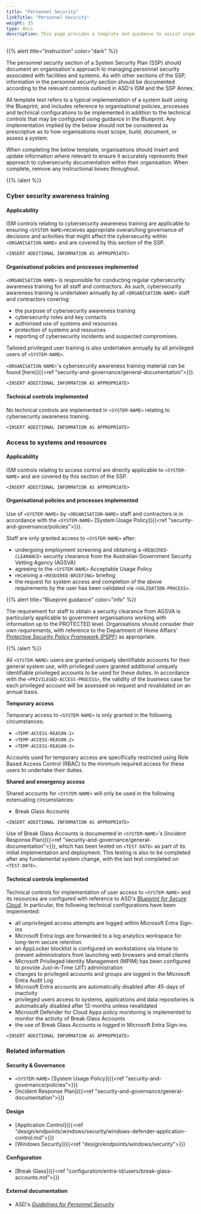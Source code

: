 ```yaml
---
title: "Personnel Security"
linkTitle: "Personnel Security"
weight: 35
type: docs
description: This page provides a template and guidance to assist organisations in documenting their approach to personnel security associated with their system(s) built on ASD's Blueprint for Secure Cloud.
---
```


{{% alert title="Instruction" color="dark" %}}

The personnel security section of a System Security Plan (SSP) should document an organisation's approach to managing personnel security associated with facilities and systems. As with other sections of the SSP, information in the personnel security section should be documented according to the relevant controls outlined in ASD's ISM and the SSP Annex.

All template text refers to a typical implementation of a system built using the Blueprint, and includes reference to organisational policies, processes and technical configurations to be implemented in addition to the technical controls that may be configured using guidance in the Blueprint. Any implementation implied by the below should not be considered as prescriptive as to how organisations must scope, build, document, or assess a system.

When completing the below template, organisations should insert and update information where relevant to ensure it accurately represents their approach to cybersecurity documentation within their organisation. When complete, remove any instructional boxes throughout. 

{{% /alert %}}

### Cyber security awareness training

#### Applicability

ISM controls relating to cybersecurity awareness training are applicable to ensuring `<SYSTEM-NAME>`receives appropriate overarching governance of decisions and activities that might affect the cybersecurity within `<ORGANISATION-NAME>` and are covered by this section of the SSP.

`<INSERT ADDITIONAL INFORMATION AS APPROPRIATE>`

#### Organisational policies and processes implemented

`<ORGANISATION-NAME>` is responsible for conducting regular cybersecurity awareness training for all staff and contractors. As such, cybersecurity awareness training is undertaken annually by all `<ORGANISATION-NAME>` staff and contractors covering:

* the purpose of cybersecurity awareness training
* cybersecurity roles and key contacts
* authorised use of systems and resources
* protection of systems and resources
* reporting of cybersecurity incidents and suspected compromises.

Tailored privileged user training is also undertaken annually by all privileged users of `<SYSTEM-NAME>`.

`<ORGANISATION-NAME>`'s cybersecurity awareness training material can be found [here]({{<ref "security-and-governance/general-documentation">}}).

`<INSERT ADDITIONAL INFORMATION AS APPROPRIATE>`

#### Technical controls implemented

No technical controls are implemented in `<SYSTEM-NAME>` relating to cybersecurity awareness training.

`<INSERT ADDITIONAL INFORMATION AS APPROPRIATE>`

### Access to systems and resources

#### Applicability

ISM controls relating to access control are directly applicable to `<SYSTEM-NAME>` and are covered by this section of the SSP. 

`<INSERT ADDITIONAL INFORMATION AS APPROPRIATE>`

#### Organisational policies and processes implemented

Use of `<SYSTEM-NAME>` by `<ORGANISATION-NAME>` staff and contractors is in accordance with the `<SYSTEM-NAME>` [System Usage Policy]({{<ref "security-and-governance/policies">}}).

Staff are only granted access to `<SYSTEM-NAME>` after:

* undergoing employment screening and obtaining a `<REQUIRED-CLEARANCE>` security clearance from the Australian Government Security Vetting Agency (AGSVA)
* agreeing to the `<SYSTEM-NAME>` Acceptable Usage Policy
* receiving a `<REQUIRED-BRIEFING>` briefing
* the request for system access and completion of the above requirements by the user has been validated via `<VALIDATION-PROCESS>`.

{{% alert title="Blueprint guidance" color="info" %}}

The requirement for staff to obtain a security clearance from AGSVA is particularly applicable to government organisations working with information up to the PROTECTED level. Organisations should consider their own requirements, with reference to the Department of Home Affairs' [*Protective Security Policy Framework* (PSPF)](https://www.protectivesecurity.gov.au/) as appropriate.

{{% /alert %}}

All `<SYSTEM-NAME>` users are granted uniquely identifiable accounts for their general system use, with privileged users granted additional uniquely identifiable privileged accounts to be used for these duties. In accordance with the `<PRIVILEGED-ACCESS-PROCESS>`, the validity of the business case for each privileged account will be assessed on request and revalidated on an annual basis.

**Temporary access**

Temporary access to `<SYSTEM-NAME>` is only granted in the following circumstances:

* `<TEMP-ACCESS-REASON-1>`
* `<TEMP-ACCESS-REASON-2>`
* `<TEMP-ACCESS-REASON-3>`

Accounts used for temporary access are specifically restricted using Role Based Access Control (RBAC) to the minimum required access for these users to undertake their duties. 

**Shared and emergency access**

Shared accounts for `<SYSTEM-NAME>` will only be used in the following extenuating circumstances:
* Break Glass Accounts

`<INSERT ADDITIONAL INFORMATION AS APPROPRIATE>`

Use of Break Glass Accounts is documented in `<SYSTEM-NAME>`'s [Incident Response Plan]({{<ref "security-and-governance/general-documentation">}}), which has been tested on `<TEST-DATE>` as part of its initial implementation and deployment. This testing is also to be completed after any fundamental system change, with the last test completed on `<TEST-DATE>`.

#### Technical controls implemented

Technical controls for implementation of user access to `<SYSTEM-NAME>` and its resources are configured with reference to ASD's [*Blueprint for Secure Cloud*](https://blueprint.asd.gov.au). In particular, the following technical configurations have been implemented:

* all unprivileged access attempts are logged within Microsoft Entra Sign-ins
* Microsoft Entra logs are forwarded to a log analytics workspace for long-term secure retention
* an AppLocker blocklist is configured on workstations via Intune to prevent administrators from launching web browsers and email clients
* Microsoft Privileged Identity Management (MPIM) has been configured to provide Just-in-Time (JIT) administration
* changes to privileged accounts and groups are logged in the Microsoft Entra Audit Log
* Microsoft Entra accounts are automatically disabled after 45-days of inactivity
* privileged users access to systems, applications and data repositories is automatically disabled after 12-months unless revalidated
* Microsoft Defender for Cloud Apps policy monitoring is implemented to monitor the activity of Break Glass Accounts
* the use of Break Glass Accounts is logged in Microsoft Entra Sign-ins. 

`<INSERT ADDITIONAL INFORMATION AS APPROPRIATE>`

### Related information

#### Security & Governance

* `<SYSTEM-NAME>` [System Usage Policy]({{<ref "security-and-governance/policies">}})
* [Incident Response Plan]({{<ref "security-and-governance/general-documentation">}})

#### Design

* [Application Control]({{<ref "design/endpoints/windows/security/windows-defender-application-control.md">}})
* [Windows Security]({{<ref "design/endpoints/windows/security">}})
  
#### Configuration

* [Break Glass]({{<ref "configuration/entra-id/users/break-glass-accounts.md">}})


#### External documentation

* ASD's [*Guidelines for Personnel Security*](https://www.cyber.gov.au/resources-business-and-government/essential-cyber-security/ism/cyber-security-guidelines/guidelines-personnel-security)